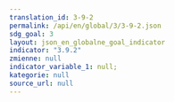 ```yaml
---
translation_id: 3-9-2
permalink: /api/en/global/3/3-9-2.json
sdg_goal: 3
layout: json_en_globalne_goal_indicator
indicator: "3.9.2"
zmienne: null
indicator_variable_1: null;
kategorie: null
source_url: null
---
```

